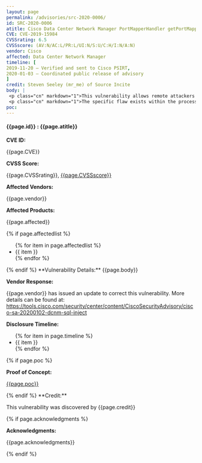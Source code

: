 ```yaml
---
layout: page
permalink: /advisories/src-2020-0006/
id: SRC-2020-0006
atitle: Cisco Data Center Network Manager PortMapperHandler getPortMappingDataLength SQL Injection Information Disclosure Vulnerability
CVE: CVE-2019-15984
CVSSrating: 6.5
CVSSscore: (AV:N/AC:L/PR:L/UI:N/S:U/C:H/I:N/A:N)
vendor: Cisco
affected: Data Center Network Manager
timeline: [
2019-11-20 – Verified and sent to Cisco PSIRT,
2020-01-03 – Coordinated public release of advisory
]
credit: Steven Seeley (mr_me) of Source Incite
body: |
 <p class="cn" markdown="1">This vulnerability allows remote attackers to execute arbitrary code on affected installations of Cisco Data Center Network Manager. Although authentication is required to exploit this vulnerability, the existing authentication mechanism can be bypassed.</p>
 <p class="cn" markdown="1">The specific flaw exists within the processing of requests to the getPortMappingDataLength endpoint of the PortMapperWS service. When parsing the colFilterStr parameter in the getPortMappingDataLength method, the process does not properly validate a user-supplied string before using it to construct SQL queries. An attacker could leverage this vulnerability to disclose stored credentials, leading to further compromise.</p>
poc:
---
```


<h4><b>{{page.id}} : {{page.atitle}}</b></h4>

**CVE ID:**
<p class="cn">{{page.CVE}}</p>

**CVSS Score:**
<p class="cn">{{page.CVSSrating}}, <a href="https://nvd.nist.gov/vuln-metrics/cvss/v3-calculator?calculator&version=3&vector={{page.CVSSscore}}">{{page.CVSSscore}}</a></p>

**Affected Vendors:**
<p class="cn">{{page.vendor}}</p>

**Affected Products:**
<p class="cn">{{page.affected}}</p>
{% if page.affectedlist %}
<ul class="cn">
{% for item in page.affectedlist %}
  <li>{{ item }}</li>
{% endfor %}
</ul>
{% endif %}
**Vulnerability Details:**
{{page.body}}

**Vendor Response:**

<p class="cn">{{page.vendor}} has issued an update to correct this vulnerability. More details can be found at: <br />
<a href="https://tools.cisco.com/security/center/content/CiscoSecurityAdvisory/cisco-sa-20200102-dcnm-sql-inject">https://tools.cisco.com/security/center/content/CiscoSecurityAdvisory/cisco-sa-20200102-dcnm-sql-inject</a></p>

**Disclosure Timeline:**
<ul class="cn">
{% for item in page.timeline %}
  <li>{{ item }}</li>
{% endfor %}
</ul>
{% if page.poc %}

**Proof of Concept:**
<p class="cn"><a href="{{page.poc}}">{{page.poc}}</a></p>
{% endif %}
**Credit:**
<p class="cn">This vulnerability was discovered by {{page.credit}}</p>
{% if page.acknowledgments %}

**Acknowledgments:**
<p class="cn">{{page.acknowledgments}}</p>
{% endif %}
